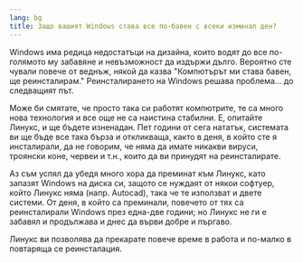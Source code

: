 ```yaml
---
lang: bg
title: Защо вашият Windows става все по-бавен с всеки изминал ден?
---
```


Windows има редица недостатъци на дизайна, които водят до все по-голямото му забавяне и невъзможност да издържи дълго. Вероятно сте чували повече от веднъж, някой да казва "Компютърът ми става бавен, ще реинсталирам." Реинсталирането на Windows решава проблема... до следващият път.

Може би смятате, че просто така си работят компютрите, те са много нова технология и все още не са наистина стабилни. Е, опитайте Линукс, и ще бъдете изненадан. Пет години от сега нататък, системата ви ще бъде все така бърза и откликваща, както в деня, в който сте я инсталирали, да не говорим, че няма да имате никакви вируси, троянски коне, червеи и т.н., които да ви принудят на реинсталирате.

Аз съм успял да убедя много хора да преминат към Линукс, като запазят Windows на диска си, защото се нуждаят от някои софтуер, който Линукс няма (напр. Autocad), така че те използват и двете системи. От деня, в който са преминали, повечето от тях са реинсталирали Windows през една-две години; но Линукс не ги е забавял и продължава и днес да върви добре и пъргаво.

Линукс ви позволява да прекарате повече време в работа и по-малко в повтаряща се реинсталация.




